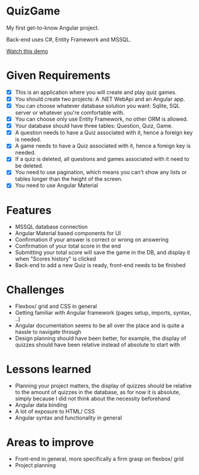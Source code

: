 # QuizGame
My first get-to-know Angular project. 

Back-end uses C#, Entity Framework and MSSQL.

[Watch this demo](https://www.youtube.com/watch?v=KGTbahGczSw)

# Given Requirements
- [x] This is an application where you will create and play quiz games.
- [x] You should create two projects: A .NET WebApi and an Angular app.
- [x] You can choose whatever database solution you want: Sqlite, SQL server or whatever you're comfortable with.
- [x] You can choose only use Entity Framework, no other ORM is allowed.
- [x] Your database should have three tables: Question, Quiz, Game.
- [x] A question needs to have a Quiz associated with it, hence a foreign key is needed.
- [x] A game needs to have a Quiz associated with it, hence a foreign key is needed.
- [x] If a quiz is deleted, all questions and games associated with it need to be deleted.
- [x] You need to use pagination, which means you can't show any lists or tables longer than the height of the screen.
- [x] You need to use Angular Material

# Features
- MSSQL database connection
- Angular Material based components for UI
- Confirmation if your answer is correct or wrong on answering
- Confirmation of your total score in the end
- Submitting your total score will save the game in the DB, and display it when "Scores history" is clicked
- Back-end to add a new Quiz is ready, front-end needs to be finished

# Challenges
- Flexbox/ grid and CSS in general
- Getting familiar with Angular framework (pages setup, imports, syntax, ..)
- Angular documentation seems to be all over the place and is quite a hassle to navigate through
- Design planning should have been better, for example, the display of quizzes should have been relative instead of absolute to start with

# Lessons learned
- Planning your project matters, the display of quizzes should be relative to the amount of quizzes in the database, as for now it is absolute, simply because I did not think about the necessity beforehand
- Angular data binding
- A lot of exposure to HTML/ CSS
- Angular syntax and functionality in general

# Areas to improve
- Front-end in general, more specifically a firm grasp on flexbox/ grid
- Project planning
